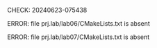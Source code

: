 CHECK: 20240623-075438
ERROR: file prj.lab/lab06/CMakeLists.txt is absent
ERROR: file prj.lab/lab07/CMakeLists.txt is absent
